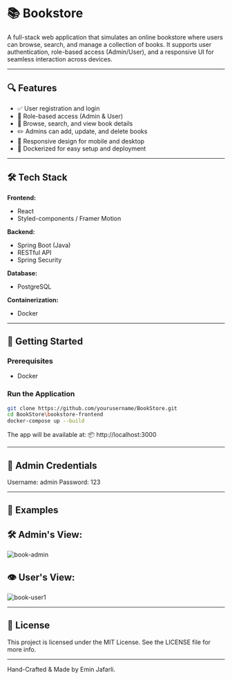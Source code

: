# 📚 Bookstore

A full-stack web application that simulates an online bookstore where users can browse, search, and manage a collection of books. It supports user authentication, role-based access (Admin/User), and a responsive UI for seamless interaction across devices.

---

## 🔍 Features

- ✅ User registration and login
- 🔐 Role-based access (Admin & User)
- 📖 Browse, search, and view book details
- ✏️ Admins can add, update, and delete books
- 📱 Responsive design for mobile and desktop
- 🐳 Dockerized for easy setup and deployment

---

## 🛠️ Tech Stack

**Frontend:**
- React  
- Styled-components / Framer Motion

**Backend:**
- Spring Boot (Java)  
- RESTful API  
- Spring Security  

**Database:**
- PostgreSQL

**Containerization:**
- Docker  
---

## 🚀 Getting Started

### Prerequisites

- Docker

### Run the Application

```bash
git clone https://github.com/yourusername/BookStore.git
cd BookStore\bookstore-frontend
docker-compose up --build
```
The app will be available at:
📦 http://localhost:3000

---

## 🧪 Admin Credentials 
Username: admin
Password: 123

---

## 📸 Examples

## 🛠️ Admin's View: 
![book-admin](https://github.com/user-attachments/assets/c0dc97bd-608c-424b-9050-7ab0ddf70e1d)

## 👁️ User's View:
![book-user1](https://github.com/user-attachments/assets/ee70b8b7-ef6c-4c27-b792-571d28e93109)

---

## 📄 License
This project is licensed under the MIT License. See the LICENSE file for more info.

---

Hand-Crafted & Made by Emin Jafarli.
